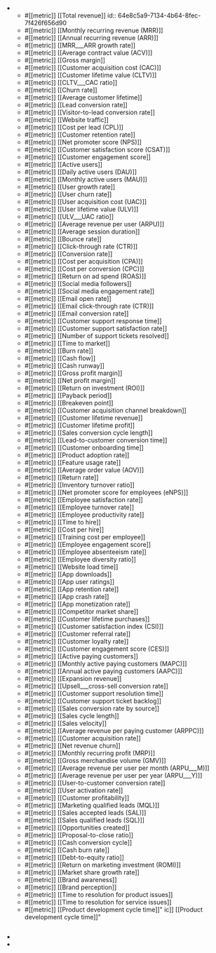 - - #[[metric]]  [[Total revenue]]
  id:: 64e8c5a9-7134-4b64-8fec-7f426f656d90
  - #[[metric]]  [[Monthly recurring revenue (MRR)]]
  - #[[metric]]  [[Annual recurring revenue (ARR)]]
  - #[[metric]]  [[MRR___ARR growth rate]]
  - #[[metric]]  [[Average contract value (ACV)]]
  - #[[metric]]  [[Gross margin]]
  - #[[metric]]  [[Customer acquisition cost (CAC)]]
  - #[[metric]]  [[Customer lifetime value (CLTV)]]
  - #[[metric]]  [[CLTV___CAC ratio]]
  - #[[metric]]  [[Churn rate]]
  - #[[metric]]  [[Average customer lifetime]]
  - #[[metric]]  [[Lead conversion rate]]
  - #[[metric]]  [[Visitor-to-lead conversion rate]]
  - #[[metric]]  [[Website traffic]]
  - #[[metric]]  [[Cost per lead (CPL)]]
  - #[[metric]]  [[Customer retention rate]]
  - #[[metric]]  [[Net promoter score (NPS)]]
  - #[[metric]]  [[Customer satisfaction score (CSAT)]]
  - #[[metric]]  [[Customer engagement score]]
  - #[[metric]]  [[Active users]]
  - #[[metric]]  [[Daily active users (DAU)]]
  - #[[metric]]  [[Monthly active users (MAU)]]
  - #[[metric]]  [[User growth rate]]
  - #[[metric]]  [[User churn rate]]
  - #[[metric]]  [[User acquisition cost (UAC)]]
  - #[[metric]]  [[User lifetime value (ULV)]]
  - #[[metric]]  [[ULV___UAC ratio]]
  - #[[metric]]  [[Average revenue per user (ARPU)]]
  - #[[metric]]  [[Average session duration]]
  - #[[metric]]  [[Bounce rate]]
  - #[[metric]]  [[Click-through rate (CTR)]]
  - #[[metric]]  [[Conversion rate]]
  - #[[metric]]  [[Cost per acquisition (CPA)]]
  - #[[metric]]  [[Cost per conversion (CPC)]]
  - #[[metric]]  [[Return on ad spend (ROAS)]]
  - #[[metric]]  [[Social media followers]]
  - #[[metric]]  [[Social media engagement rate]]
  - #[[metric]]  [[Email open rate]]
  - #[[metric]]  [[Email click-through rate (CTR)]]
  - #[[metric]]  [[Email conversion rate]]
  - #[[metric]]  [[Customer support response time]]
  - #[[metric]]  [[Customer support satisfaction rate]]
  - #[[metric]]  [[Number of support tickets resolved]]
  - #[[metric]]  [[Time to market]]
  - #[[metric]]  [[Burn rate]]
  - #[[metric]]  [[Cash flow]]
  - #[[metric]]  [[Cash runway]]
  - #[[metric]]  [[Gross profit margin]]
  - #[[metric]]  [[Net profit margin]]
  - #[[metric]]  [[Return on investment (ROI)]]
  - #[[metric]]  [[Payback period]]
  - #[[metric]]  [[Breakeven point]]
  - #[[metric]]  [[Customer acquisition channel breakdown]]
  - #[[metric]]  [[Customer lifetime revenue]]
  - #[[metric]]  [[Customer lifetime profit]]
  - #[[metric]]  [[Sales conversion cycle length]]
  - #[[metric]]  [[Lead-to-customer conversion time]]
  - #[[metric]]  [[Customer onboarding time]]
  - #[[metric]]  [[Product adoption rate]]
  - #[[metric]]  [[Feature usage rate]]
  - #[[metric]]  [[Average order value (AOV)]]
  - #[[metric]]  [[Return rate]]
  - #[[metric]]  [[Inventory turnover ratio]]
  - #[[metric]]  [[Net promoter score for employees (eNPS)]]
  - #[[metric]]  [[Employee satisfaction rate]]
  - #[[metric]]  [[Employee turnover rate]]
  - #[[metric]]  [[Employee productivity rate]]
  - #[[metric]]  [[Time to hire]]
  - #[[metric]]  [[Cost per hire]]
  - #[[metric]]  [[Training cost per employee]]
  - #[[metric]]  [[Employee engagement score]]
  - #[[metric]]  [[Employee absenteeism rate]]
  - #[[metric]]  [[Employee diversity ratio]]
  - #[[metric]]  [[Website load time]]
  - #[[metric]]  [[App downloads]]
  - #[[metric]]  [[App user ratings]]
  - #[[metric]]  [[App retention rate]]
  - #[[metric]]  [[App crash rate]]
  - #[[metric]]  [[App monetization rate]]
  - #[[metric]]  [[Competitor market share]]
  - #[[metric]]  [[Customer lifetime purchases]]
  - #[[metric]]  [[Customer satisfaction index (CSI)]]
  - #[[metric]]  [[Customer referral rate]]
  - #[[metric]]  [[Customer loyalty rate]]
  - #[[metric]]  [[Customer engagement score (CES)]]
  - #[[metric]]  [[Active paying customers]]
  - #[[metric]]  [[Monthly active paying customers (MAPC)]]
  - #[[metric]]  [[Annual active paying customers (AAPC)]]
  - #[[metric]]  [[Expansion revenue]]
  - #[[metric]]  [[Upsell___cross-sell conversion rate]]
  - #[[metric]]  [[Customer support resolution time]]
  - #[[metric]]  [[Customer support ticket backlog]]
  - #[[metric]]  [[Sales conversion rate by source]]
  - #[[metric]]  [[Sales cycle length]]
  - #[[metric]]  [[Sales velocity]]
  - #[[metric]]  [[Average revenue per paying customer (ARPPC)]]
  - #[[metric]]  [[Customer acquisition rate]]
  - #[[metric]]  [[Net revenue churn]]
  - #[[metric]]  [[Monthly recurring profit (MRP)]]
  - #[[metric]]  [[Gross merchandise volume (GMV)]]
  - #[[metric]]  [[Average revenue per user per month (ARPU___M)]]
  - #[[metric]]  [[Average revenue per user per year (ARPU___Y)]]
  - #[[metric]]  [[User-to-customer conversion rate]]
  - #[[metric]]  [[User activation rate]]
  - #[[metric]]  [[Customer profitability]]
  - #[[metric]]  [[Marketing qualified leads (MQL)]]
  - #[[metric]]  [[Sales accepted leads (SAL)]]
  - #[[metric]]  [[Sales qualified leads (SQL)]]
  - #[[metric]]  [[Opportunities created]]
  - #[[metric]]  [[Proposal-to-close ratio]]
  - #[[metric]]  [[Cash conversion cycle]]
  - #[[metric]]  [[Cash burn rate]]
  - #[[metric]]  [[Debt-to-equity ratio]]
  - #[[metric]]  [[Return on marketing investment (ROMI)]]
  - #[[metric]]  [[Market share growth rate]]
  - #[[metric]]  [[Brand awareness]]
  - #[[metric]]  [[Brand perception]]
  - #[[metric]]  [[Time to resolution for product issues]]
  - #[[metric]]  [[Time to resolution for service issues]]
  - #[[metric]]  [[Product development cycle time]]"
  ic]]  [[Product development cycle time]]"
  ```
-
-